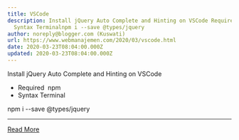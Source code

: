 ```yaml
---
title: VSCode
description: Install jQuery Auto Complete and Hinting on VSCode Requirednpm-
  Syntax Terminalnpm i --save @types/jquery
author: noreply@blogger.com (Kuswati)
url: https://www.webmanajemen.com/2020/03/vscode.html
date: 2020-03-23T08:04:00.000Z
updated: 2020-03-23T08:04:00.000Z
---
```


Install jQuery Auto Complete and Hinting on VSCode
- Required 
npm
- Syntax Terminal

npm i --save @types/jquery<hr/> <a href="https://www.webmanajemen.com/2020/03/vscode.html" rel="follow" class="button" id="read-more">Read More</a>